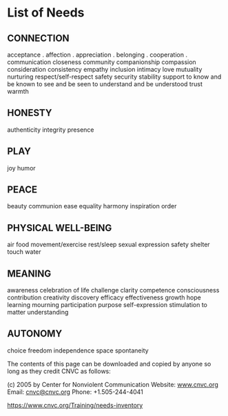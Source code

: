 # List of Needs

## CONNECTION
acceptance . 
affection . 
appreciation . 
belonging . 
cooperation . 
communication
closeness
community
companionship
compassion
consideration
consistency
empathy
inclusion
intimacy
love
mutuality
nurturing
respect/self-respect
safety
security
stability
support
to know and be known
to see and be seen
to understand and
be understood
trust
warmth
 
## HONESTY
authenticity
integrity
presence

## PLAY
joy
humor

## PEACE
beauty
communion
ease
equality
harmony
inspiration
order

## PHYSICAL WELL-BEING
air
food
movement/exercise
rest/sleep
sexual expression
safety
shelter
touch
water

## MEANING
awareness
celebration of life
challenge
clarity
competence
consciousness
contribution
creativity
discovery
efficacy
effectiveness
growth
hope
learning
mourning
participation
purpose
self-expression
stimulation
to matter
understanding

## AUTONOMY
choice
freedom
independence
space
spontaneity

The contents of this page can be downloaded and copied by anyone so long as they credit CNVC as follows:

(c) 2005 by Center for Nonviolent Communication
Website: www.cnvc.org Email: cnvc@cnvc.org
Phone: +1.505-244-4041

https://www.cnvc.org/Training/needs-inventory
